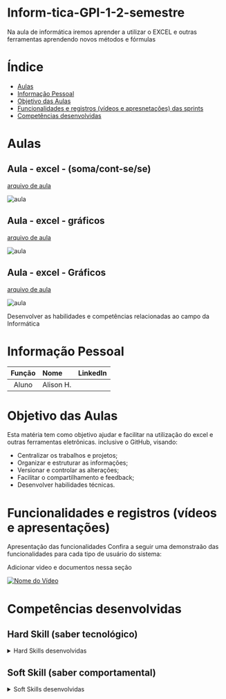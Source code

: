 # Inform-tica-GPI-1-2-semestre
Na aula de informática iremos aprender a utilizar o EXCEL e outras ferramentas aprendendo novos métodos e fórmulas


# Índice

* [Aulas](#aulas)
* [Informação Pessoal](#informação-pessoal)
* [Objetivo das Aulas](#objetivo-das-aulas)
* [Funcionalidades e registros (vídeos e apresnetações) das sprints](#uncionalidades-e-registros-(vídeos-e-apresnetações)-das-sprints)
* [Competências desenvolvidas](#competências-desenvolvidas)


# Aulas

## Aula - excel - (soma/cont-se/se)
[arquivo de aula](https://github.com/Oalisonh/informatica/blob/48c4346f02fd3a524c50b0c822438aaae1e34a2b/Planilha%20M%C3%A9dia.xlsx)

![aula ](https://github.com/user-attachments/assets/09c5a842-5ed0-46c2-ba55-7c0796a20eea)

## Aula - excel - gráficos
[arquivo de aula](https://github.com/Oalisonh/informatica/blob/8b62c13313a447b1b5e3e8c495f185dc94d3437e/2024.08_dados-abertos-ex-presidentes.xlsx)

![aula](https://github.com/user-attachments/assets/4cb45b3a-2dc9-455e-a861-17391b124cc4)

## Aula - excel - Gráficos
[arquivo de aula](https://github.com/Oalisonh/informatica/blob/27c449940d3b5ca61e2415c98b48a65546aa258e/2024.08_dados-abertos-ex-presidentes.xlsx)

![aula](https://github.com/user-attachments/assets/e2133d44-1e44-4d84-9b33-0c068a213ff2)

Desenvolver as habilidades e competências relacionadas ao campo da Informática

# Informação Pessoal
|    Função     | Nome                                  |                                                                                                                                                      LinkedIn                                                                                                                                                      |
| :-----------: | :------------------------------------ | :-------------------------------------------------------------------------------------------------------------------------------------------------------------------------------------------------------------------------------------------------------------------------------------------------------------------------: |
| Aluno |   Alison H.         


# Objetivo das Aulas
Esta matéria tem como objetivo ajudar e facilitar na utilização do excel e outras ferramentas eletrônicas. inclusive o GitHub, visando:
* Centralizar os trabalhos e projetos;
* Organizar e estruturar as informações;
* Versionar e controlar as alterações;
* Facilitar o compartilhamento e feedback;
* Desenvolver habilidades técnicas.


# Funcionalidades e registros (vídeos e apresentações)

Apresentação das funcionalidades
Confira a seguir uma demonstraão das funcionalidades para cada tipo de usuário do sistema:

Adicionar video e documentos nessa seção

[![Nome do Vídeo](https://img.youtube.com/vi/pBy1zgt0XPc/0.jpg)](https://www.youtube.com/embed/pBy1zgt0XPc)

# Competências desenvolvidas

## Hard Skill (saber tecnológico)
<details>
<summary>Hard Skills desenvolvidas</summary>
  
| Tecnologia/Metodologia | Classificação |
| ---------------------- | ------------- |
| GitHub | ★ ★ ★ ★ ★ ★ ★ ☆ ☆ ☆ |
| Gestão de Projetos | ★ ★ ★ ★ ★ ★ ☆ ☆ ☆ ☆ |
| Prodct Owner | ★ ★ ★ ★ ★ ★ ★ ☆ ☆ ☆ |
| Markdown | ★ ★ ★ ★ ★ ★ ★ ☆ ☆ ☆ |
| Git Projects | ★ ★ ★ ★ ★ ★ ★ ☆ ☆ ☆ |
 
</details>

## Soft Skill (saber comportamental)
<details>
<summary>Soft Skills desenvolvidas</summary>

| Habilidades | Classificação |
| ---------------------- | ------------- |
| Colaboração | ★ ★ ★ ★ ★ ☆ ☆ ☆ ☆ ☆ |
| Proatividade| ★ ★ ★ ★ ★ ★ ☆ ☆ ☆ ☆ |
| Pensamento Crítico | ★ ★ ★ ★ ★ ★ ★ ☆ ☆ ☆ |
| Gerenciamento de Tempo | ★ ★ ★ ★ ★ ★ ★ ☆ ☆ ☆ |
| Adaptabilidade | ★ ★ ★ ★ ★ ★ ★ ☆ ☆ ☆ |
| Resiliência | ★ ★ ★ ★ ★ ★ ★ ☆ ☆ ☆ |

</details>
